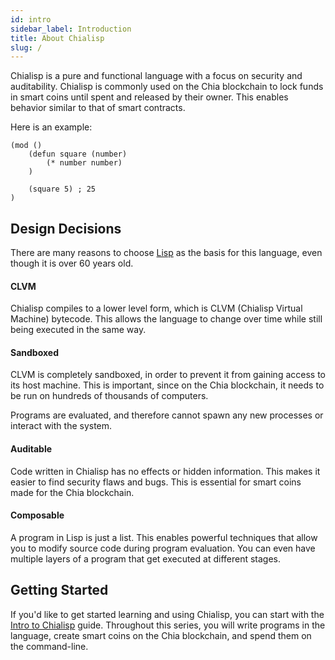 ```yaml
---
id: intro
sidebar_label: Introduction
title: About Chialisp
slug: /
---
```


Chialisp is a pure and functional language with a focus on security and auditability. Chialisp is commonly used on the Chia blockchain to lock funds in smart coins until spent and released by their owner. This enables behavior similar to that of smart contracts.

Here is an example:

```chialisp
(mod ()
    (defun square (number)
        (* number number)
    )

    (square 5) ; 25
)
```

## Design Decisions

There are many reasons to choose [Lisp](<https://en.wikipedia.org/wiki/Lisp_(programming_language)>) as the basis for this language, even though it is over 60 years old.

#### CLVM

Chialisp compiles to a lower level form, which is CLVM (Chialisp Virtual Machine) bytecode. This allows the language to change over time while still being executed in the same way.

#### Sandboxed

CLVM is completely sandboxed, in order to prevent it from gaining access to its host machine. This is important, since on the Chia blockchain, it needs to be run on hundreds of thousands of computers.

Programs are evaluated, and therefore cannot spawn any new processes or interact with the system.

#### Auditable

Code written in Chialisp has no effects or hidden information. This makes it easier to find security flaws and bugs. This is essential for smart coins made for the Chia blockchain.

#### Composable

A program in Lisp is just a list. This enables powerful techniques that allow you to modify source code during program evaluation. You can even have multiple layers of a program that get executed at different stages.

## Getting Started

If you'd like to get started learning and using Chialisp, you can start with the [Intro to Chialisp](https://devs.chia.net/guides) guide. Throughout this series, you will write programs in the language, create smart coins on the Chia blockchain, and spend them on the command-line.
